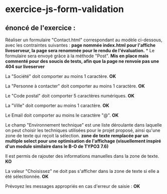 # exercice-js-form-validation

## énoncé de l'exercice : 

Réaliser un formulaire "Contact.html" correspondant au modèle ci-dessous, avec les contraintes suivantes : **page nommée index.html pour l'affiche liveserveur, la page sera renommée pour le rendu de l'évaluation.**
*
Le formulaire sera envoyé grâce à la méthode "Post". **Mis en place mais commenté pour des soucis de tests, afin que la page ne renvoie pas une 404 sur liveserver**

La "Société" doit comporter au moins 1 caractère. **OK**

La "Personne à contacter" doit comporter au moins 1 caractère. **OK**

Le "Code postal" doit comporter 5 caractères numériques. **OK**

La "Ville" doit comporter au moins 1 caractère. **OK**

Le Email doit comporter au moins le caractère "@". **OK**

Le champ "Environnement technique" est une liste déroulante dans laquelle on peut choisir les techniques utilisées pour le projet proposé, ainsi qu'une zone de texte qui reçoit la sélection. **zone de texte remplacée par un multiple select pour une optimisation de l'affichage (visuellement inspiré d'un module similaire dans le B-O de TYPO3 7.6)**

Il est permis de rajouter des informations manuelles dans la zone de texte. **KO**

La valeur "Choisissez" ne doit pas s'afficher dans la zone de texte si elle a été sélectionnée. **OK**

Prévoyez les messages appropriés en cas d'erreur de saisie : **OK**

